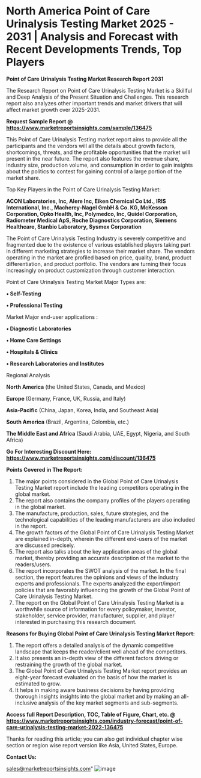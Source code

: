# North America Point of Care Urinalysis Testing Market 2025 - 2031 | Analysis and Forecast with Recent Developments Trends, Top Players

<strong>Point of Care Urinalysis Testing Market Research Report 2031</strong>

The Research Report on Point of Care Urinalysis Testing Market is a Skillful and Deep Analysis of the Present Situation and Challenges. This research report also analyzes other important trends and market drivers that will affect market growth over 2025-2031.

<strong>Request Sample Report @ <a href=https://www.marketreportsinsights.com/sample/136475>https://www.marketreportsinsights.com/sample/136475</a></strong>

This Point of Care Urinalysis Testing market report aims to provide all the participants and the vendors will all the details about growth factors, shortcomings, threats, and the profitable opportunities that the market will present in the near future. The report also features the revenue share, industry size, production volume, and consumption in order to gain insights about the politics to contest for gaining control of a large portion of the market share.

Top Key Players in the Point of Care Urinalysis Testing Market:

<strong>ACON Laboratories, Inc, Alere Inc, Eiken Chemical Co Ltd., IRIS International, Inc., Macherey-Nagel GmbH & Co. KG, McKesson Corporation, Opko Health, Inc, Polymedco, Inc, Quidel Corporation, Radiometer Medical ApS, Roche Diagnostics Corporation, Siemens Healthcare, Stanbio Laboratory, Sysmex Corporation</strong>

The Point of Care Urinalysis Testing Industry is severely competitive and fragmented due to the existence of various established players taking part in different marketing strategies to increase their market share. The vendors operating in the market are profiled based on price, quality, brand, product differentiation, and product portfolio. The vendors are turning their focus increasingly on product customization through customer interaction.

Point of Care Urinalysis Testing Market Major Types are:

<strong>• Self-Testing

• Professional Testing</strong>

Market Major end-user applications :

<strong>• Diagnostic Laboratories

• Home Care Settings

• Hospitals & Clinics

• Research Laboratories and Institutes</strong>

Regional Analysis

</u><strong><b>North America</b></strong> (the United States, Canada, and Mexico)

<strong><b>Europe </b></strong>(Germany, France, UK, Russia, and Italy)

<strong><b>Asia-Pacific</b></strong> (China, Japan, Korea, India, and Southeast Asia)

<strong><b>South America</b></strong> (Brazil, Argentina, Colombia, etc.)

<strong><b>The Middle East and Africa</b></strong> (Saudi Arabia, UAE, Egypt, Nigeria, and South Africa)

<strong>Go For Interesting Discount Here: <a href=https://www.marketreportsinsights.com/discount/136475>https://www.marketreportsinsights.com/discount/136475</a></strong>

<strong>Points Covered in The Report:</strong>
<ol>
  <li>The major points considered in the Global Point of Care Urinalysis Testing Market report include the leading competitors operating in the global market.</li>
  <li>The report also contains the company profiles of the players operating in the global market.</li>
  <li>The manufacture, production, sales, future strategies, and the technological capabilities of the leading manufacturers are also included in the report.</li>
  <li>The growth factors of the Global Point of Care Urinalysis Testing Market are explained in-depth, wherein the different end-users of the market are discussed precisely.</li>
  <li>The report also talks about the key application areas of the global market, thereby providing an accurate description of the market to the readers/users.</li>
  <li>The report incorporates the SWOT analysis of the market. In the final section, the report features the opinions and views of the industry experts and professionals. The experts analyzed the export/import policies that are favorably influencing the growth of the Global Point of Care Urinalysis Testing Market.</li>
  <li>The report on the Global Point of Care Urinalysis Testing Market is a worthwhile source of information for every policymaker, investor, stakeholder, service provider, manufacturer, supplier, and player interested in purchasing this research document.</li>
</ol>
<strong>Reasons for Buying Global Point of Care Urinalysis Testing Market Report:</strong>

<ol>
  <li>The report offers a detailed analysis of the dynamic competitive landscape that keeps the reader/client well ahead of the competitors.</li>
  <li>It also presents an in-depth view of the different factors driving or restraining the growth of the global market.</li>
  <li>The Global Point of Care Urinalysis Testing Market report provides an eight-year forecast evaluated on the basis of how the market is estimated to grow.</li>
  <li>It helps in making aware business decisions by having providing thorough insights insights into the global market and by making an all-inclusive analysis of the key market segments and sub-segments.</li>
</ol>
<strong>Access full Report Description, TOC, Table of Figure, Chart, etc. @ <a href=https://www.marketreportsinsights.com/industry-forecast/point-of-care-urinalysis-testing-market-2022-136475>https://www.marketreportsinsights.com/industry-forecast/point-of-care-urinalysis-testing-market-2022-136475</a></strong>


Thanks for reading this article; you can also get individual chapter wise section or region wise report version like Asia, United States, Europe.

<strong>Contact Us:</strong>

sales@marketreportsinsights.com"
![image](https://github.com/user-attachments/assets/b2438ae5-bddb-4397-8f5b-03732b76b661)
